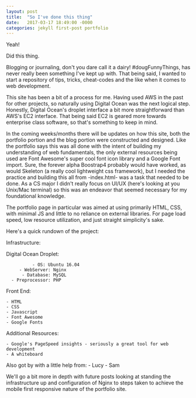 ```yaml
---
layout: post
title:  "So I've done this thing"
date:   2017-03-17 18:49:00 -0000
categories: jekyll first-post portfolio
---
```

Yeah!

Did this thing.
<!--excerpt-->

Blogging or journaling, don't you dare call it a dairy! #dougFunnyThings, has never really been something I've kept up with.
That being said, I wanted to start a repository of tips, tricks, cheat-codes and the like when it comes to web development.

This site has been a bit of a process for me. Having used AWS in the past for other projects, so naturally using Digital Ocean was the next logical step. Honestly, Digital Ocean's droplet interface a bit more straightforward than AWS's EC2 interface. That being said EC2 is geared more towards enterprise class software, so that's something to keep in mind.

In the coming weeks/months there will be updates on how this site, both the portfolio portion and the blog portion were constructed and designed. Like the portfolio says this was all done with the intent of building my understanding of web fundamentals, the only external resources being used are Font Awesome's super cool font icon library and a Google Font import. Sure, the forever alpha Boostrap4 probably would have worked, as would Skeleton (a really cool lightweight css framework), but I needed the practice and building this all from -index.html- was a task that needed to be done. As a CS major I didn't really focus on UI/UX (here's looking at you Unix/Mac terminal) so this was an endeavor that seemed necessary for my foundational knowledge.

The portfolio page in particular was aimed at using primarily HTML, CSS, with minimal JS and little to no reliance on external libraries. For page load speed, low resource utilization, and just straight simplicity's sake.

Here's a quick rundown of the project:

Infrastructure:


  Digital Ocean Droplet:

              - OS: Ubuntu 16.04
         - WebServer: Nginx
          - Database: MySQL
      - Preprocessor: PHP

  Front End:

    - HTML
    - CSS
    - Javascript
    - Font Awesome
    - Google Fonts

  Additional Resources:

    - Google's PageSpeed insights - seriously a great tool for web development
    - A whiteboard

  Also got by with a little help from:
    - Lucy
    - Sam

We'll go a bit more in depth with future posts looking at standing the infrastructure up and configuration of Nginx to steps taken to achieve the mobile first responsive nature of the portfolio site.
